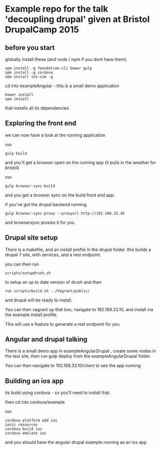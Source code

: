 # Example repo for the talk 'decoupling drupal' given at Bristol DrupalCamp 2015

## before you start


globally install these (and node / npm if you dont have them)

```
npm install -g foundation-cli bower gulp
npm install -g cordova
npm install ios-sim -g
```

cd into exampleAngular - this is a small demo application

```
bower install
npm install
```

that installs all its dependencies

## Exploring the front end 
we can now have a look at the running application

run

```
gulp build
```

and you'll get a browser open on the running app (it pulls in the weather for bristol)

run 
```
gulp browser-sync-build
```

and you get a browser sync on the build front end app.


if you've got the drupal backend running 

```
gulp browser-sync-proxy --proxyurl http://192.168.33.10
```

and browsersync proxies it for you

## Drupal site setup
There is a makefile, and an install profile in the drupal folder.
this builds a drupal 7 site, with services, and a rest endpoint. 

you can then run 

```
scripts/setupdrush.sh 
```

to setup an up to date version of drush and then

```
run scripts/build.sh ../Vagrant/public/
```

and drupal will be ready to install.

You can then vagrant up that box, navigate to 192.168.33.10, and install via the example install profile. 

This will use a feature to generate a rest endpoint for you

## Angular and drupal talking

There is a small demo app in exampleAngularDrupal , create some nodes in the test site, then run gulp deploy from the exampleAngularDrupal folder.

You can then navigate to 192.168.33.10/client to see the app running

## Building an ios app
its build using cordova - so you'll need to install that. 

then cd into cordova/example

run

```
cordova platform add ios
ionic resources
cordova build ios
cordova emulate ios
```

and you should have the angular drupal example running as an ios app
